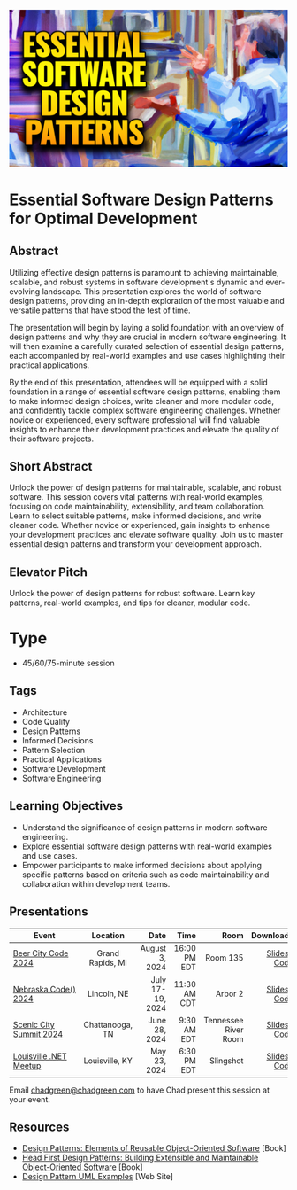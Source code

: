 ![Essential Software Design Patterns for Optimal Development](thumbnail.jpg)

# Essential Software Design Patterns for Optimal Development

## Abstract
Utilizing effective design patterns is paramount to achieving maintainable, scalable, and robust systems in software development's dynamic and ever-evolving landscape. This presentation explores the world of software design patterns, providing an in-depth exploration of the most valuable and versatile patterns that have stood the test of time.

The presentation will begin by laying a solid foundation with an overview of design patterns and why they are crucial in modern software engineering. It will then examine a carefully curated selection of essential design patterns, each accompanied by real-world examples and use cases highlighting their practical applications.

By the end of this presentation, attendees will be equipped with a solid foundation in a range of essential software design patterns, enabling them to make informed design choices, write cleaner and more modular code, and confidently tackle complex software engineering challenges. Whether novice or experienced, every software professional will find valuable insights to enhance their development practices and elevate the quality of their software projects.

## Short Abstract
Unlock the power of design patterns for maintainable, scalable, and robust software. This session covers vital patterns with real-world examples, focusing on code maintainability, extensibility, and team collaboration. Learn to select suitable patterns, make informed decisions, and write cleaner code. Whether novice or experienced, gain insights to enhance your development practices and elevate software quality. Join us to master essential design patterns and transform your development approach.

## Elevator Pitch
Unlock the power of design patterns for robust software. Learn key patterns, real-world examples, and tips for cleaner, modular code.

# Type
- 45/60/75-minute session

## Tags
- Architecture
- Code Quality
- Design Patterns
- Informed Decisions
- Pattern Selection
- Practical Applications
- Software Development
- Software Engineering

## Learning Objectives
- Understand the significance of design patterns in modern software engineering.
- Explore essential software design patterns with real-world examples and use cases.
- Empower participants to make informed decisions about applying specific patterns based on criteria such as code maintainability and collaboration within development teams.

## Presentations

| Event | Location | Date | Time | Room | Downloads |
|-------|:--------:|-----:|-----:|-----:|----------:|
| [Beer City Code 2024](https://www.beercitycode.com/) | Grand Rapids, MI | August 3, 2024 | 16:00 PM EDT | Room 135 | [Slides](EventMaterials/EssentialSoftwareDesignPatterns-BeerCityCode2024.pdf) / [Code](Demos/) |
| [Nebraska.Code() 2024](https://nebraskacode.amegala.com/) | Lincoln, NE | July 17-19, 2024 | 11:30 AM CDT | Arbor 2 | [Slides](EventMaterials/EssentialSoftwareDesignPatterns-Nebraska2024.pdf)  / [Code](Demos/) |
| [Scenic City Summit 2024](https://sceniccitysummit.com/) | Chattanooga, TN | June 28, 2024 | 9:30 AM EDT | Tennessee River Room | [Slides](EventMaterials/EssentialSoftwareDesignPatterns-ScenicCitySummit2024.pdf)  / [Code](Demos/) |
| [Louisville .NET Meetup](https://www.meetup.com/louisville-dotnet/events/300463326/) | Louisville, KY | May 23, 2024 | 6:30 PM EDT | Slingshot | [Slides](EventMaterials/EssentialSoftwareDesignPatterns-LouDotNet.pdf) / [Code](Demos/) |

Email [chadgreen@chadgreen.com](mailto:chadgreen@chadgreen.com?subject=Presentation%20Request:%20Essential%20Software%20Design%20Patterns) to have Chad present this session at your event.

## Resources

- [Design Patterns: Elements of Reusable Object-Oriented Software](https://a.co/d/4iogpku) [Book]
- [Head First Design Patterns: Building Extensible and Maintainable Object-Oriented Software](https://a.co/d/24aA9PS) [Book]
- [Design Pattern UML Examples](https://www.softwareideas.net/c/41/design-patterns) [Web Site]


